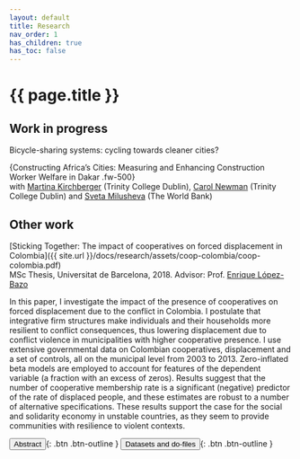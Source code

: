 ```yaml
---
layout: default
title: Research
nav_order: 1
has_children: true
has_toc: false
---
```


# {{ page.title }}

## Work in progress

Bicycle-sharing systems: cycling towards cleaner cities?

{Constructing Africa’s Cities: Measuring and Enhancing Construction Worker Welfare in Dakar .fw-500}<br/>
with [Martina Kirchberger](https://sites.google.com/site/mkirchberger/home) (Trinity College Dublin), [Carol Newman](https://www.carolnewman.ie/) (Trinity College Dublin) and [Sveta Milusheva](https://www.svetamilusheva.com/) (The World Bank)



## Other work

[Sticking Together: The impact of cooperatives on forced displacement in Colombia]({{ site.url }}/docs/research/assets/coop-colombia/coop-colombia.pdf)<br/>
MSc Thesis, Universitat de Barcelona, 2018. Advisor: Prof. [Enrique López-Bazo](https://ideas.repec.org/e/plo11.html)


<span id="dots"> </span><span id="abst">In this paper, I investigate the impact of the presence of cooperatives on forced displacement due to the conflict in Colombia. I postulate that integrative firm structures make individuals and their households more resilient to conflict consequences, thus lowering displacement due to conflict violence in municipalities with higher cooperative presence. I use extensive governmental data on Colombian cooperatives, displacement and a set of controls, all on the municipal level from 2003 to 2013. Zero-inflated beta models are employed to account for features of the dependent variable (a fraction with an excess of zeros). Results suggest that the number of cooperative membership rate is a significant (negative) predictor of the rate of displaced people, and these estimates are robust to a number of alternative specifications. These results support the case for the social and solidarity economy in unstable countries, as they seem to provide communities with resilience to violent contexts.</span>

<span class="fs-3">
<button onclick="btn_abst()" id="btn_abst">Abstract</button>{: .btn .btn-outline }
<button onclick="window.location.href = 'datasets_do.html#sticking-together-the-impact-of-cooperatives-on-forced-displacement-in-colombia';">Datasets and do-files</button>{: .btn .btn-outline }
</span>